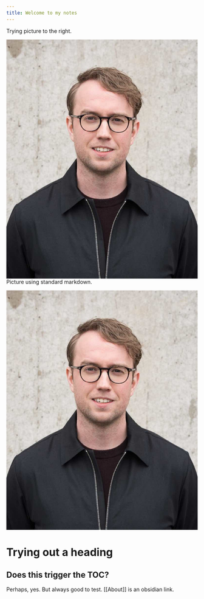 ```yaml
---
title: Welcome to my notes
---
```


Trying picture to the right.

<img style="float: right;" src="files/rucklab_portrait_2022_small.jpg" alt="Portrait">

Picture using standard markdown.

![](files/rucklab_portrait_2022_small.jpg)

# Trying out a heading

## Does this trigger the TOC?

Perhaps, yes. But always good to test. [[About]] is an obsidian link.